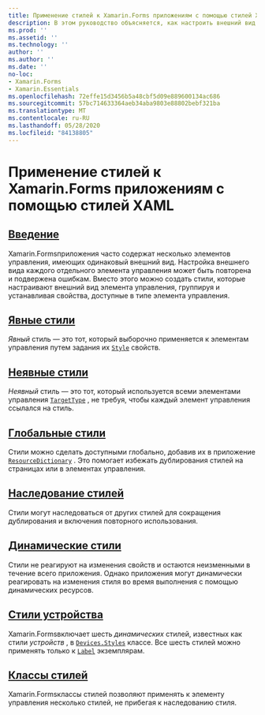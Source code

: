 ```yaml
---
title: Применение стилей к Xamarin.Forms приложениям с помощью стилей XAML
description: В этом руководство объясняется, как настроить внешний вид Xamarin.Forms приложения с помощью стилей XAML.
ms.prod: ''
ms.assetid: ''
ms.technology: ''
author: ''
ms.author: ''
ms.date: ''
no-loc:
- Xamarin.Forms
- Xamarin.Essentials
ms.openlocfilehash: 72effe15d3456b5a48cbf5d09e889600134ac686
ms.sourcegitcommit: 57bc714633364aeb34aba9803e88802bebf321ba
ms.translationtype: MT
ms.contentlocale: ru-RU
ms.lasthandoff: 05/28/2020
ms.locfileid: "84138805"
---
```

# <a name="styling-xamarinforms-apps-using-xaml-styles"></a>Применение стилей к Xamarin.Forms приложениям с помощью стилей XAML

## <a name="introduction"></a>[Введение](introduction.md)

Xamarin.Formsприложения часто содержат несколько элементов управления, имеющих одинаковый внешний вид. Настройка внешнего вида каждого отдельного элемента управления может быть повторена и подвержена ошибкам. Вместо этого можно создать стили, которые настраивают внешний вид элемента управления, группируя и устанавливая свойства, доступные в типе элемента управления.

## <a name="explicit-styles"></a>[Явные стили](explicit.md)

*Явный* стиль — это тот, который выборочно применяется к элементам управления путем задания их [`Style`](xref:Xamarin.Forms.NavigableElement.Style) свойств.

## <a name="implicit-styles"></a>[Неявные стили](implicit.md)

*Неявный* стиль — это тот, который используется всеми элементами управления [`TargetType`](xref:Xamarin.Forms.Style.TargetType) , не требуя, чтобы каждый элемент управления ссылался на стиль.

## <a name="global-styles"></a>[Глобальные стили](application.md)

Стили можно сделать доступными глобально, добавив их в приложение [`ResourceDictionary`](xref:Xamarin.Forms.ResourceDictionary) . Это помогает избежать дублирования стилей на страницах или в элементах управления.

## <a name="style-inheritance"></a>[Наследование стилей](inheritance.md)

Стили могут наследоваться от других стилей для сокращения дублирования и включения повторного использования.

## <a name="dynamic-styles"></a>[Динамические стили](dynamic.md)

Стили не реагируют на изменения свойств и остаются неизменными в течение всего приложения. Однако приложения могут динамически реагировать на изменения стиля во время выполнения с помощью динамических ресурсов.

## <a name="device-styles"></a>[Стили устройства](device.md)

Xamarin.Formsвключает шесть *динамических* стилей, известных как стили *устройств* , в [`Devices.Styles`](xref:Xamarin.Forms.Device.Styles) классе. Все шесть стилей можно применять только к [`Label`](xref:Xamarin.Forms.Label) экземплярам.

## <a name="style-classes"></a>[Классы стилей](style-class.md)

Xamarin.Formsклассы стилей позволяют применять к элементу управления несколько стилей, не прибегая к наследованию стиля.
